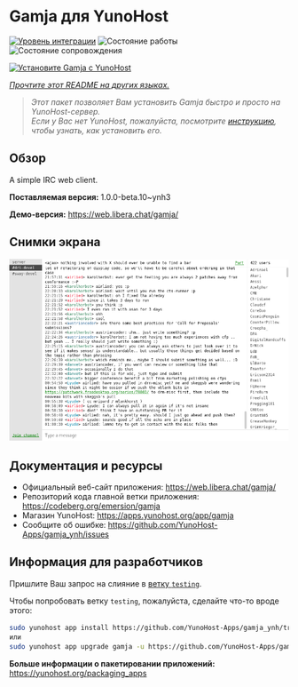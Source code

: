 <!--
Важно: этот README был автоматически сгенерирован <https://github.com/YunoHost/apps/tree/master/tools/readme_generator>
Он НЕ ДОЛЖЕН редактироваться вручную.
-->

# Gamja для YunoHost

[![Уровень интеграции](https://apps.yunohost.org/badge/integration/gamja)](https://ci-apps.yunohost.org/ci/apps/gamja/)
![Состояние работы](https://apps.yunohost.org/badge/state/gamja)
![Состояние сопровождения](https://apps.yunohost.org/badge/maintained/gamja)

[![Установите Gamja с YunoHost](https://install-app.yunohost.org/install-with-yunohost.svg)](https://install-app.yunohost.org/?app=gamja)

*[Прочтите этот README на других языках.](./ALL_README.md)*

> *Этот пакет позволяет Вам установить Gamja быстро и просто на YunoHost-сервер.*  
> *Если у Вас нет YunoHost, пожалуйста, посмотрите [инструкцию](https://yunohost.org/install), чтобы узнать, как установить его.*

## Обзор

A simple IRC web client.

**Поставляемая версия:** 1.0.0-beta.10~ynh3

**Демо-версия:** <https://web.libera.chat/gamja/>

## Снимки экрана

![Снимок экрана Gamja](./doc/screenshots/screenshot.png)

## Документация и ресурсы

- Официальный веб-сайт приложения: <https://web.libera.chat/gamja/>
- Репозиторий кода главной ветки приложения: <https://codeberg.org/emersion/gamja>
- Магазин YunoHost: <https://apps.yunohost.org/app/gamja>
- Сообщите об ошибке: <https://github.com/YunoHost-Apps/gamja_ynh/issues>

## Информация для разработчиков

Пришлите Ваш запрос на слияние в [ветку `testing`](https://github.com/YunoHost-Apps/gamja_ynh/tree/testing).

Чтобы попробовать ветку `testing`, пожалуйста, сделайте что-то вроде этого:

```bash
sudo yunohost app install https://github.com/YunoHost-Apps/gamja_ynh/tree/testing --debug
или
sudo yunohost app upgrade gamja -u https://github.com/YunoHost-Apps/gamja_ynh/tree/testing --debug
```

**Больше информации о пакетировании приложений:** <https://yunohost.org/packaging_apps>
